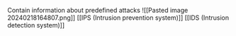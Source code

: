 Contain information about predefined attacks
![[Pasted image 20240218164807.png]]
[[IPS (Intrusion prevention system)]]
[[IDS (Intrusion detection system)]]